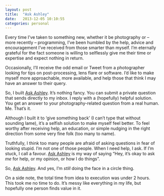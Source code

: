 ```yaml
---
layout: post
title:  "Ask Ashley"
date:   2013-12-05 10:10:55
categories: personal
---
```

<p>Every time I&#8217;ve taken to something new, whether it be photography or &#8211; more recently – programming, I&#8217;ve been humbled by the help, advice and encouragement I&#8217;ve received from those smarter than myself. I&#8217;m eternally grateful for the fact someone is willing to selflessly give me their time or expertise and expect nothing in return.</p>
<p>Occasionally, I&#8217;ll receive the odd email or Tweet from a photographer looking for tips on post-processing, lens flare or software. I&#8217;d like to make myself more approachable, more available, and help those that think I may have an answer to their query.</p>
<!--more-->
<p>So, I built <a href="http://ask-ashley.herokuapp.com" title="Ask Ashley">Ask Ashley</a>. It&#8217;s nothing fancy. You can submit a private question that sends directly to my inbox. I reply with a (hopefully) helpful solution. You get an answer to your photography-related question from a real human. Me. That&#8217;s it.</p>
<p>Although I built it to &#8216;give something back&#8217; (I can&#8217;t type that without sounding lame), it&#8217;s a selfish solution to make myself feel better. To feel worthy after receiving help, an education, or simple nudging in the right direction from some very fine folk (too many to name).</p>
<p>Truthfully, I think too many people are afraid of asking questions in fear of looking stupid. I&#8217;m not one of those people. When I need help, I ask. If I&#8217;m stuck, I call a favour. <a href="http://ask-ashley.herokuapp.com" title="Ask Ashley">Ask Ashley</a> is my way of saying &#8220;Hey, it&#8217;s okay to ask <em>me</em> for help, or my opinion, or how I do things&#8221;.</p>
<p>So, <a href="http://ask-ashley.herokuapp.com" title="Ask Ashley">Ask Ashley</a>. And yes, I&#8217;m <em>still</em> doing the face in a circle thing.</p>
<p>On a side note, the total time from idea to execution was under 2 hours. This took me no time to do. It&#8217;s messy like everything in my life, but hopefully one person finds value in it.</p>